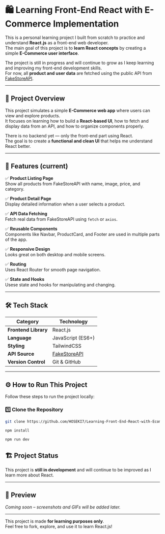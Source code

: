 # 🛍️ Learning Front-End React with E-Commerce Implementation

This is a personal learning project I built from scratch to practice and understand **React.js** as a front-end web developer.  
The main goal of this project is to **learn React concepts** by creating a simple **E-Commerce user interface**.

The project is still in progress and will continue to grow as I keep learning and improving my front-end development skills.  
For now, all **product and user data** are fetched using the public API from [FakeStoreAPI](https://fakestoreapi.com/).

---

## 🚀 Project Overview

This project simulates a simple **E-Commerce web app** where users can view and explore products.  
It focuses on learning how to build a **React-based UI**, how to fetch and display data from an API, and how to organize components properly.

There is no backend yet — only the front-end part using React.  
The goal is to create a **functional and clean UI** that helps me understand React better.

---

## 🧩 Features (current)

✅ **Product Listing Page**  
Show all products from FakeStoreAPI with name, image, price, and category.

✅ **Product Detail Page**  
Display detailed information when a user selects a product.

✅ **API Data Fetching**  
Fetch real data from FakeStoreAPI using `fetch` or `axios`.

✅ **Reusable Components**  
Components like Navbar, ProductCard, and Footer are used in multiple parts of the app.

✅ **Responsive Design**  
Looks great on both desktop and mobile screens.

✅ **Routing**  
Uses React Router for smooth page navigation.

✅ **State and Hooks**  
Usese state and hooks for manipulating and changing.

---

## 🛠️ Tech Stack

| Category             | Technology                                |
| -------------------- | ----------------------------------------- |
| **Frontend Library** | React.js                                  |
| **Language**         | JavaScript (ES6+)                         |
| **Styling**          | TailwindCSS                               |
| **API Source**       | [FakeStoreAPI](https://fakestoreapi.com/) |
| **Version Control**  | Git & GitHub                              |

---

## ⚙️ How to Run This Project

Follow these steps to run the project locally:

### 1️⃣ Clone the Repository

```bash
git clone https://github.com/HOSEKI7/Learning-Front-End-React-with-Ecommerce-UI-Implementation.git

```

```bash
npm install

```

```bash
npm run dev

```

## 🏗️ Project Status

This project is **still in development** and will continue to be improved as I learn more about React.

---

## 📸 Preview

_Coming soon – screenshots and GIFs will be added later._

---

This project is made **for learning purposes only**.  
Feel free to fork, explore, and use it to learn React.js!
